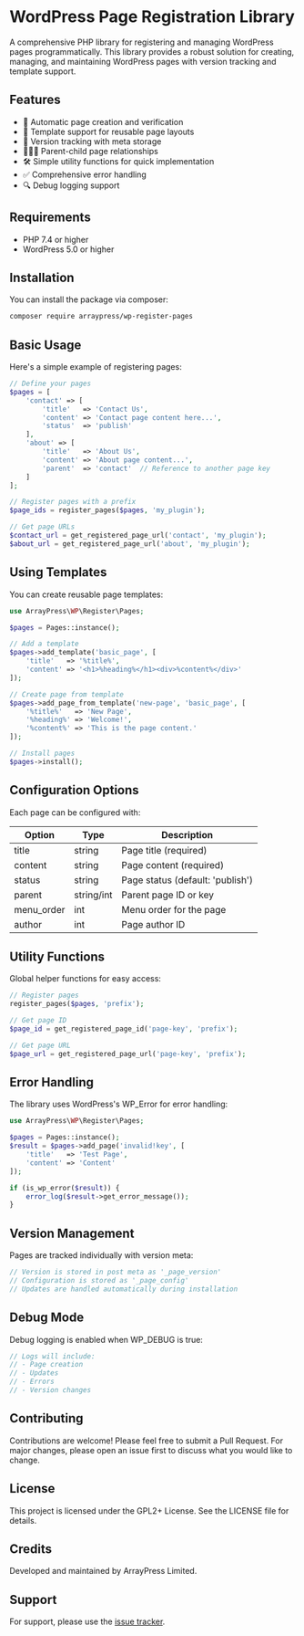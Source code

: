 # WordPress Page Registration Library

A comprehensive PHP library for registering and managing WordPress pages programmatically. This library provides a robust solution for creating, managing, and maintaining WordPress pages with version tracking and template support.

## Features

- 🚀 Automatic page creation and verification
- 📝 Template support for reusable page layouts
- 🔄 Version tracking with meta storage
- 👨‍👧‍👦 Parent-child page relationships
- 🛠️ Simple utility functions for quick implementation
- ✅ Comprehensive error handling
- 🔍 Debug logging support

## Requirements

- PHP 7.4 or higher
- WordPress 5.0 or higher

## Installation

You can install the package via composer:

```bash
composer require arraypress/wp-register-pages
```

## Basic Usage

Here's a simple example of registering pages:

```php
// Define your pages
$pages = [
    'contact' => [
        'title'   => 'Contact Us',
        'content' => 'Contact page content here...',
        'status'  => 'publish'
    ],
    'about' => [
        'title'   => 'About Us',
        'content' => 'About page content...',
        'parent'  => 'contact'  // Reference to another page key
    ]
];

// Register pages with a prefix
$page_ids = register_pages($pages, 'my_plugin');

// Get page URLs
$contact_url = get_registered_page_url('contact', 'my_plugin');
$about_url = get_registered_page_url('about', 'my_plugin');
```

## Using Templates

You can create reusable page templates:

```php
use ArrayPress\WP\Register\Pages;

$pages = Pages::instance();

// Add a template
$pages->add_template('basic_page', [
    'title'   => '%title%',
    'content' => '<h1>%heading%</h1><div>%content%</div>'
]);

// Create page from template
$pages->add_page_from_template('new-page', 'basic_page', [
    '%title%'   => 'New Page',
    '%heading%' => 'Welcome!',
    '%content%' => 'This is the page content.'
]);

// Install pages
$pages->install();
```

## Configuration Options

Each page can be configured with:

| Option | Type | Description |
|--------|------|-------------|
| title | string | Page title (required) |
| content | string | Page content (required) |
| status | string | Page status (default: 'publish') |
| parent | string/int | Parent page ID or key |
| menu_order | int | Menu order for the page |
| author | int | Page author ID |

## Utility Functions

Global helper functions for easy access:

```php
// Register pages
register_pages($pages, 'prefix');

// Get page ID
$page_id = get_registered_page_id('page-key', 'prefix');

// Get page URL
$page_url = get_registered_page_url('page-key', 'prefix');
```

## Error Handling

The library uses WordPress's WP_Error for error handling:

```php
use ArrayPress\WP\Register\Pages;

$pages = Pages::instance();
$result = $pages->add_page('invalid!key', [
    'title'   => 'Test Page',
    'content' => 'Content'
]);

if (is_wp_error($result)) {
    error_log($result->get_error_message());
}
```

## Version Management

Pages are tracked individually with version meta:

```php
// Version is stored in post meta as '_page_version'
// Configuration is stored as '_page_config'
// Updates are handled automatically during installation
```

## Debug Mode

Debug logging is enabled when WP_DEBUG is true:

```php
// Logs will include:
// - Page creation
// - Updates
// - Errors
// - Version changes
```

## Contributing

Contributions are welcome! Please feel free to submit a Pull Request. For major changes, please open an issue first to discuss what you would like to change.

## License

This project is licensed under the GPL2+ License. See the LICENSE file for details.

## Credits

Developed and maintained by ArrayPress Limited.

## Support

For support, please use the [issue tracker](https://github.com/arraypress/wp-register-pages/issues).